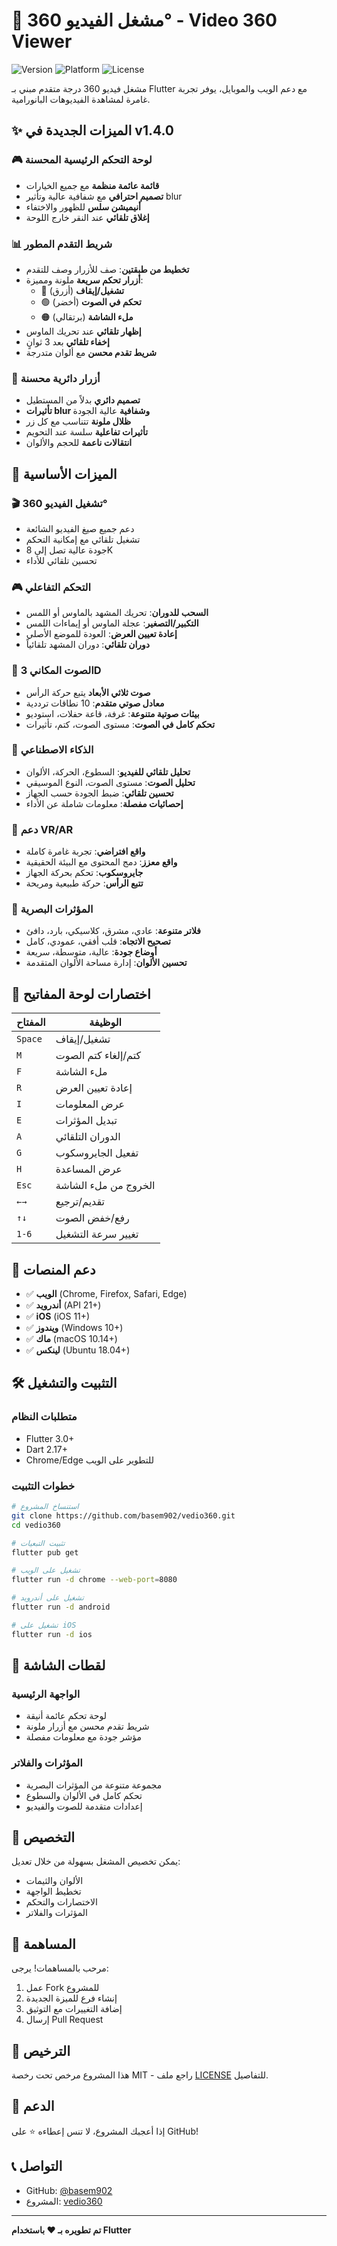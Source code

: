# 🎥 مشغل الفيديو 360° - Video 360 Viewer

![Version](https://img.shields.io/badge/version-1.4.0-blue.svg)
![Platform](https://img.shields.io/badge/platform-Flutter-blue.svg)
![License](https://img.shields.io/badge/license-MIT-green.svg)

مشغل فيديو 360 درجة متقدم مبني بـ Flutter مع دعم الويب والموبايل، يوفر تجربة غامرة لمشاهدة الفيديوهات البانورامية.

## ✨ الميزات الجديدة في v1.4.0

### 🎮 **لوحة التحكم الرئيسية المحسنة**
- **قائمة عائمة منظمة** مع جميع الخيارات
- **تصميم احترافي** مع شفافية عالية وتأثير blur
- **أنيميشن سلس** للظهور والاختفاء
- **إغلاق تلقائي** عند النقر خارج اللوحة

### 📊 **شريط التقدم المطور**
- **تخطيط من طبقتين**: صف للأزرار وصف للتقدم
- **أزرار تحكم سريعة** ملونة ومميزة:
  - 🔵 **تشغيل/إيقاف** (أزرق)
  - 🟢 **تحكم في الصوت** (أخضر)
  - 🟠 **ملء الشاشة** (برتقالي)
- **إظهار تلقائي** عند تحريك الماوس
- **إخفاء تلقائي** بعد 3 ثوانٍ
- **شريط تقدم محسن** مع ألوان متدرجة

### 🔘 **أزرار دائرية محسنة**
- **تصميم دائري** بدلاً من المستطيل
- **تأثيرات blur وشفافية** عالية الجودة
- **ظلال ملونة** تتناسب مع كل زر
- **تأثيرات تفاعلية** سلسة عند التحويم
- **انتقالات ناعمة** للحجم والألوان

## 🚀 الميزات الأساسية

### 🎬 **تشغيل الفيديو 360°**
- دعم جميع صيغ الفيديو الشائعة
- تشغيل تلقائي مع إمكانية التحكم
- جودة عالية تصل إلى 8K
- تحسين تلقائي للأداء

### 🎮 **التحكم التفاعلي**
- **السحب للدوران**: تحريك المشهد بالماوس أو اللمس
- **التكبير/التصغير**: عجلة الماوس أو إيماءات اللمس
- **إعادة تعيين العرض**: العودة للموضع الأصلي
- **دوران تلقائي**: دوران المشهد تلقائياً

### 🎵 **الصوت المكاني 3D**
- **صوت ثلاثي الأبعاد** يتبع حركة الرأس
- **معادل صوتي متقدم**: 10 نطاقات ترددية
- **بيئات صوتية متنوعة**: غرفة، قاعة حفلات، استوديو
- **تحكم كامل في الصوت**: مستوى الصوت، كتم، تأثيرات

### 🤖 **الذكاء الاصطناعي**
- **تحليل تلقائي للفيديو**: السطوع، الحركة، الألوان
- **تحليل الصوت**: مستوى الصوت، النوع الموسيقي
- **تحسين تلقائي**: ضبط الجودة حسب الجهاز
- **إحصائيات مفصلة**: معلومات شاملة عن الأداء

### 🥽 **دعم VR/AR**
- **واقع افتراضي**: تجربة غامرة كاملة
- **واقع معزز**: دمج المحتوى مع البيئة الحقيقية
- **جايروسكوب**: تحكم بحركة الجهاز
- **تتبع الرأس**: حركة طبيعية ومريحة

### 🎨 **المؤثرات البصرية**
- **فلاتر متنوعة**: عادي، مشرق، كلاسيكي، بارد، دافئ
- **تصحيح الاتجاه**: قلب أفقي، عمودي، كامل
- **أوضاع جودة**: عالية، متوسطة، سريعة
- **تحسين الألوان**: إدارة مساحة الألوان المتقدمة

## 🎯 **اختصارات لوحة المفاتيح**

| المفتاح | الوظيفة |
|---------|---------|
| `Space` | تشغيل/إيقاف |
| `M` | كتم/إلغاء كتم الصوت |
| `F` | ملء الشاشة |
| `R` | إعادة تعيين العرض |
| `I` | عرض المعلومات |
| `E` | تبديل المؤثرات |
| `A` | الدوران التلقائي |
| `G` | تفعيل الجايروسكوب |
| `H` | عرض المساعدة |
| `Esc` | الخروج من ملء الشاشة |
| `←→` | تقديم/ترجيع |
| `↑↓` | رفع/خفض الصوت |
| `1-6` | تغيير سرعة التشغيل |

## 📱 **دعم المنصات**

- ✅ **الويب** (Chrome, Firefox, Safari, Edge)
- ✅ **أندرويد** (API 21+)
- ✅ **iOS** (iOS 11+)
- ✅ **ويندوز** (Windows 10+)
- ✅ **ماك** (macOS 10.14+)
- ✅ **لينكس** (Ubuntu 18.04+)

## 🛠️ **التثبيت والتشغيل**

### متطلبات النظام
- Flutter 3.0+ 
- Dart 2.17+
- Chrome/Edge للتطوير على الويب

### خطوات التثبيت

```bash
# استنساخ المشروع
git clone https://github.com/basem902/vedio360.git
cd vedio360

# تثبيت التبعيات
flutter pub get

# تشغيل على الويب
flutter run -d chrome --web-port=8080

# تشغيل على أندرويد
flutter run -d android

# تشغيل على iOS
flutter run -d ios
```

## 🎨 **لقطات الشاشة**

### الواجهة الرئيسية
- لوحة تحكم عائمة أنيقة
- شريط تقدم محسن مع أزرار ملونة
- مؤشر جودة مع معلومات مفصلة

### المؤثرات والفلاتر
- مجموعة متنوعة من المؤثرات البصرية
- تحكم كامل في الألوان والسطوع
- إعدادات متقدمة للصوت والفيديو

## 🔧 **التخصيص**

يمكن تخصيص المشغل بسهولة من خلال تعديل:
- الألوان والثيمات
- تخطيط الواجهة
- الاختصارات والتحكم
- المؤثرات والفلاتر

## 🤝 **المساهمة**

مرحب بالمساهمات! يرجى:
1. عمل Fork للمشروع
2. إنشاء فرع للميزة الجديدة
3. إضافة التغييرات مع التوثيق
4. إرسال Pull Request

## 📄 **الترخيص**

هذا المشروع مرخص تحت رخصة MIT - راجع ملف [LICENSE](LICENSE) للتفاصيل.

## 🌟 **الدعم**

إذا أعجبك المشروع، لا تنس إعطاءه ⭐ على GitHub!

## 📞 **التواصل**

- GitHub: [@basem902](https://github.com/basem902)
- المشروع: [vedio360](https://github.com/basem902/vedio360)

---

**تم تطويره بـ ❤️ باستخدام Flutter**

